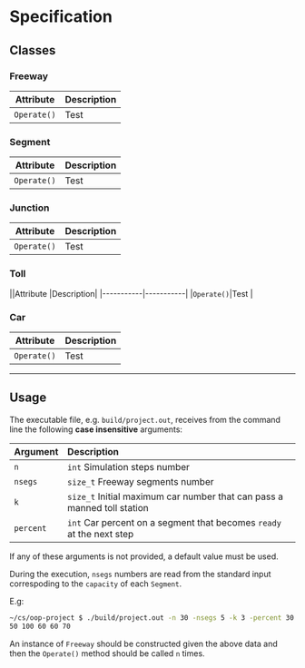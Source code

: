 # Specification

## Classes

### Freeway

|Attribute  |Description|
|-----------|-----------|
|`Operate()`|Test       |

### Segment

|Attribute  |Description|
|-----------|-----------|
|`Operate()`|Test       |

### Junction

|Attribute  |Description|
|-----------|-----------|
|`Operate()`|Test       |

### Toll

||Attribute |Description|
|-----------|-----------|
|`Operate()`|Test       |

### Car

|Attribute  |Description|
|-----------|-----------|
|`Operate()`|Test       |

-------------------------------------------------------------------------------

## Usage

The executable file, e.g. `build/project.out`, receives from the command line
the following **case insensitive** arguments:

|Argument |Description                                                            |
|:--------|:----------------------------------------------------------------------|
|`n`      |`int` Simulation steps number                                          |
|`nsegs`  |`size_t` Freeway segments number                                       |
|`k`      |`size_t` Initial maximum car number that can pass a manned toll station|
|`percent`|`int` Car percent on a segment that becomes `ready` at the next step   |

If any of these arguments is not provided, a default value must be used.

During the execution, `nsegs` numbers are read from the standard input
correspoding to the `capacity` of each `Segment`.

E.g:

```sh
~/cs/oop-project $ ./build/project.out -n 30 -nsegs 5 -k 3 -percent 30
50 100 60 60 70
```

An instance of `Freeway` should be constructed given the above data and then the
`Operate()` method should be called `n` times.
